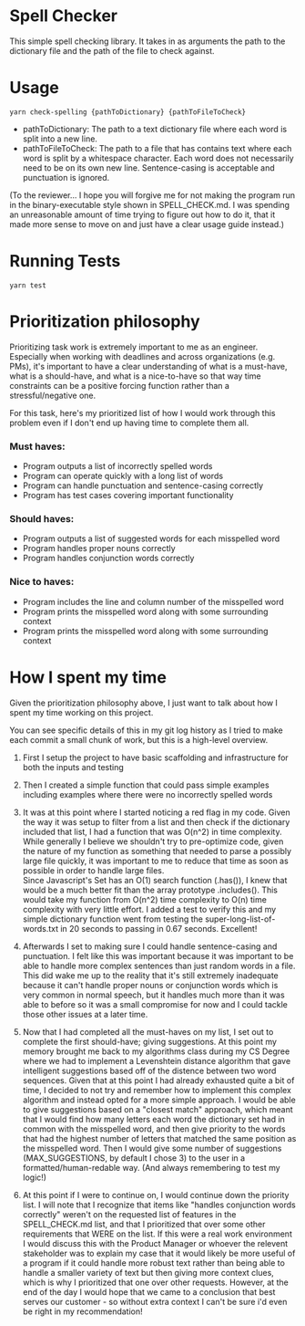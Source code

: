# Spell Checker
This simple spell checking library. It takes in as arguments the path to the dictionary file and the path of the file to check against.

# Usage
`yarn check-spelling {pathToDictionary} {pathToFileToCheck}`

- pathToDictionary: The path to a text dictionary file where each word is split into a new line.
- pathToFileToCheck: The path to a file that has contains text where each word is split by a whitespace character. Each word does not necessarily need to be on its own new line. Sentence-casing is acceptable and punctuation is ignored.

(To the reviewer... I hope you will forgive me for not making the program run in the binary-executable style shown in SPELL_CHECK.md. I was spending an unreasonable amount of time trying to figure out how to do it, that it made more sense to move on and just have a clear usage guide instead.)

# Running Tests
`yarn test`

# Prioritization philosophy

Prioritizing task work is extremely important to me as an engineer. Especially when working with deadlines and across organizations (e.g. PMs), it's important to have a clear understanding of what is a must-have, what is a should-have, and what is a nice-to-have so that way time constraints can be a positive forcing function rather than a stressful/negative one. 

For this task, here's my prioritized list of how I would work through this problem even if I don't end up having time to complete them all. 

### Must haves:
- Program outputs a list of incorrectly spelled words
- Program can operate quickly with a long list of words
- Program can handle punctuation and sentence-casing correctly
- Program has test cases covering important functionality

### Should haves:
- Program outputs a list of suggested words for each misspelled word
- Program handles proper nouns correctly
- Program handles conjunction words correctly

### Nice to haves:
- Program includes the line and column number of the misspelled word
- Program prints the misspelled word along with some surrounding context
- Program prints the misspelled word along with some surrounding context

# How I spent my time

Given the prioritization philosophy above, I just want to talk about how I spent my time working on this project.

You can see specific details of this in my git log history as I tried to make each commit a small chunk of work, but this is a high-level overview.

1. First I setup the project to have basic scaffolding and infrastructure for both the inputs and testing

2. Then I created a simple function that could pass simple examples including examples where there were no incorrectly spelled words

3. It was at this point where I started noticing a red flag in my code. Given the way it was setup to filter from a list and then check if the dictionary included that list, I had a function that was O(n^2) in time complexity. While generally I believe we shouldn't try to pre-optimize code, given the nature of my function as something that needed to parse a possibly large file quickly, it was important to me to reduce that time as soon as possible in order to handle large files.  
Since Javascript's Set has an O(1) search function (.has()), I knew that would be a much better fit than the array prototype .includes(). This would take my function from O(n^2) time complexity to O(n) time complexity with very little effort. I added a test to verify this and my simple dictionary function went from testing the super-long-list-of-words.txt in 20 seconds to passing in 0.67 seconds. Excellent!

4. Afterwards I set to making sure I could handle sentence-casing and punctuation. I felt like this was important because it was important to be able to handle more complex sentences than just random words in a file. This did wake me up to the reality that it's still extremely inadequate because it can't handle proper nouns or conjunction words which is very common in normal speech, but it handles much more than it was able to before so it was a small compromise for now and I could tackle those other issues at a later time.

5. Now that I had completed all the must-haves on my list, I set out to complete the first should-have; giving suggestions. At this point my memory brought me back to my algorithms class during my CS Degree where we had to implement a Levenshtein distance algorithm that gave intelligent suggestions based off of the distence between two word sequences. Given that at this point I had already exhausted quite a bit of time, I decided to not try and remember how to implement this complex algorithm and instead opted for a more simple approach. I would be able to give suggestions based on a "closest match" approach, which meant that I would find how many letters each word the dictionary set had in common with the misspelled word, and then give priority to the words that had the highest number of letters that matched the same position as the misspelled word. Then I would give some number of suggestions (MAX_SUGGESTIONS, by default I chose 3) to the user in a formatted/human-redable way. (And always remembering to test my logic!)

6. At this point if I were to continue on, I would continue down the priority list. I will note that I recognize that items like "handles conjunction words correctly" weren't on the requested list of features in the SPELL_CHECK.md list, and that I prioritized that over some other requirements that WERE on the list. If this were a real work environment I would discuss this with the Product Manager or whoever the relevent stakeholder was to explain my case that it would likely be more useful of a program if it could handle more robust text rather than being able to handle a smaller variety of text but then giving more context clues, which is why I prioritized that one over other requests. However, at the end of the day I would hope that we came to a conclusion that best serves our customer - so without extra context I can't be sure i'd even be right in my recommendation!